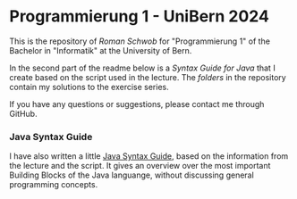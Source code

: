 # Programmierung 1 - UniBern 2024

This is the repository of *Roman Schwob* for "Programmierung 1" of the Bachelor in "Informatik" at the University of Bern.

In the second part of the readme below is a *Syntax Guide for Java* that I create based on the script used in the lecture. The *folders* in the repository contain my solutions to the exercise series.

If you have any questions or suggestions, please contact me through GitHub.

### Java Syntax Guide

I have also written a little [Java Syntax Guide](./Java_SyntaxGuide/00_Java_SyntaxGuide.md), based on the information from the lecture and the script.
It gives an overview over the most important Building Blocks of the Java languange, without discussing general programming concepts.